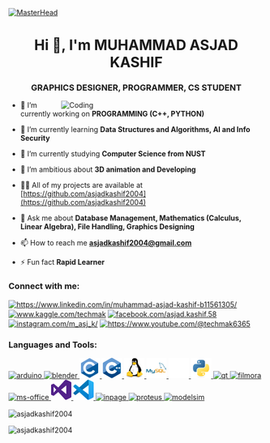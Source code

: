 [![MasterHead](https://camo.githubusercontent.com/26f9c8b7fadcba88f36850ef60d0fec83ea2a48807662d3ea9b010e4f05ef02e/68747470733a2f2f6d69726f2e6d656469756d2e636f6d2f6d61782f313430302f312a4f785437556a4977686b6c4b453864385346796f37672e676966)](https://rishavchanda.io)

<h1 align="center">Hi 👋, I'm MUHAMMAD ASJAD KASHIF</h1>
<h3 align="center">GRAPHICS DESIGNER, PROGRAMMER, CS STUDENT</h3>
<img align="right" alt="Coding" width="400" src="https://as1.ftcdn.net/v2/jpg/06/40/10/22/1000_F_640102243_0DRXY0pIGk2mCJMZt2arrM3ZgD8H3wpr.jpg">

- 🔭 I’m currently working on **PROGRAMMING (C++, PYTHON)**

- 🌱 I’m currently learning **Data Structures and Algorithms, AI and Info Security**

- 👯 I’m currently studying **Computer Science from NUST**

- 🤝 I’m ambitious about **3D animation and Developing**

- 👨‍💻 All of my projects are available at [https://github.com/asjadkashif2004](https://github.com/asjadkashif2004)

- 💬 Ask me about **Database Management, Mathematics (Calculus, Linear Algebra), File Handling, Graphics Designing**

- 📫 How to reach me **asjadkashif2004@gmail.com**

- ⚡ Fun fact **Rapid Learner**

<h3 align="left">Connect with me:</h3>
<p align="left">
<a href="https://linkedin.com/in/https://www.linkedin.com/in/muhammad-asjad-kashif-b11561305/" target="blank"><img align="center" src="https://raw.githubusercontent.com/rahuldkjain/github-profile-readme-generator/master/src/images/icons/Social/linked-in-alt.svg" alt="https://www.linkedin.com/in/muhammad-asjad-kashif-b11561305/" height="30" width="40" /></a>
<a href="https://kaggle.com/www.kaggle.com/techmak" target="blank"><img align="center" src="https://raw.githubusercontent.com/rahuldkjain/github-profile-readme-generator/master/src/images/icons/Social/kaggle.svg" alt="www.kaggle.com/techmak" height="30" width="40" /></a>
<a href="https://fb.com/facebook.com/asjad.kashif.58" target="blank"><img align="center" src="https://raw.githubusercontent.com/rahuldkjain/github-profile-readme-generator/master/src/images/icons/Social/facebook.svg" alt="facebook.com/asjad.kashif.58" height="30" width="40" /></a>
<a href="https://instagram.com/instagram.com/m_asj_k/" target="blank"><img align="center" src="https://raw.githubusercontent.com/rahuldkjain/github-profile-readme-generator/master/src/images/icons/Social/instagram.svg" alt="instagram.com/m_asj_k/" height="30" width="40" /></a>
<a href="https://www.youtube.com/c/https://www.youtube.com/@techmak6365" target="blank"><img align="center" src="https://raw.githubusercontent.com/rahuldkjain/github-profile-readme-generator/master/src/images/icons/Social/youtube.svg" alt="https://www.youtube.com/@techmak6365" height="30" width="40" /></a>
</p>

<h3 align="left">Languages and Tools:</h3>
<p align="left">
    <a href="https://www.arduino.cc/" target="_blank" rel="noreferrer"> <img src="https://cdn.worldvectorlogo.com/logos/arduino-1.svg" alt="arduino" width="40" height="40"/> </a>
    <a href="https://www.blender.org/" target="_blank" rel="noreferrer"> <img src="https://download.blender.org/branding/community/blender_community_badge_white.svg" alt="blender" width="40" height="40"/> </a>
    <a href="https://www.cprogramming.com/" target="_blank" rel="noreferrer"> <img src="https://raw.githubusercontent.com/devicons/devicon/master/icons/c/c-original.svg" alt="c" width="40" height="40"/> </a>
    <a href="https://www.w3schools.com/cpp/" target="_blank" rel="noreferrer"> <img src="https://raw.githubusercontent.com/devicons/devicon/master/icons/cplusplus/cplusplus-original.svg" alt="cplusplus" width="40" height="40"/> </a>
    <a href="https://www.linux.org/" target="_blank" rel="noreferrer"> <img src="https://raw.githubusercontent.com/devicons/devicon/master/icons/linux/linux-original.svg" alt="linux" width="40" height="40"/> </a>
    <a href="https://www.mysql.com/" target="_blank" rel="noreferrer"> <img src="https://raw.githubusercontent.com/devicons/devicon/master/icons/mysql/mysql-original-wordmark.svg" alt="mysql" width="40" height="40"/> </a>
    <a href="https://www.photoshop.com/en" target="_blank" rel="noreferrer"> <img src="https://raw.githubusercontent.com/devicons/devicon/master/icons/photoshop/photoshop-line.svg" alt="photoshop" width="40" height="40" style="filter: brightness(0) invert(1);"/> </a>
    <a href="https://www.python.org" target="_blank" rel="noreferrer"> <img src="https://raw.githubusercontent.com/devicons/devicon/master/icons/python/python-original.svg" alt="python" width="40" height="40"/> </a>
    <a href="https://www.qt.io/" target="_blank" rel="noreferrer"> <img src="https://upload.wikimedia.org/wikipedia/commons/0/0b/Qt_logo_2016.svg" alt="qt" width="40" height="40"/> </a>
    <a href="https://filmora.wondershare.com/" target="_blank" rel="noreferrer"> <img src="https://upload.wikimedia.org/wikipedia/en/thumb/1/1d/Wondershare_Filmora_logo.svg/1200px-Wondershare_Filmora_logo.svg.png" alt="filmora" width="40" height="40"/> </a>
    <a href="https://www.microsoft.com/en-us/microsoft-365" target="_blank" rel="noreferrer"> <img src="https://upload.wikimedia.org/wikipedia/commons/thumb/4/4f/Microsoft_Office_logo.svg/1024px-Microsoft_Office_logo.svg.png" alt="ms-office" width="40" height="40"/> </a>
    <a href="https://visualstudio.microsoft.com/" target="_blank" rel="noreferrer"> <img src="https://raw.githubusercontent.com/devicons/devicon/master/icons/visualstudio/visualstudio-plain.svg" alt="ms-visual-studio" width="40" height="40"/> </a>
    <a href="https://code.visualstudio.com/" target="_blank" rel="noreferrer"> <img src="https://raw.githubusercontent.com/devicons/devicon/master/icons/vscode/vscode-original.svg" alt="vs-code" width="40" height="40"/> </a>
    <a href="https://www.inpage.com.pk/" target="_blank" rel="noreferrer"> <img src="https://upload.wikimedia.org/wikipedia/commons/thumb/7/73/InPage_logo.svg/1200px-InPage_logo.svg.png" alt="inpage" width="40" height="40"/> </a>
    <a href="https://www.labcenter.com/" target="_blank" rel="noreferrer"> <img src="https://upload.wikimedia.org/wikipedia/en/thumb/b/b3/Proteus_logo.svg/1200px-Proteus_logo.svg.png" alt="proteus" width="40" height="40"/> </a>
    <a href="https://www.modelsim.com/" target="_blank" rel="noreferrer"> <img src="https://upload.wikimedia.org/wikipedia/commons/thumb/a/a0/ModelSim_logo.png/800px-ModelSim_logo.png" alt="modelsim" width="40" height="40"/> </a>
</p>

<p><img align="center" src="https://github-readme-stats.vercel.app/api/top-langs?username=asjadkashif2004&show_icons=true&locale=en&layout=compact" alt="asjadkashif2004" /></p>

<p><img align="center" src="https://github-readme-streak-stats.herokuapp.com/?user=asjadkashif2004&" alt="asjadkashif2004" /></p>
